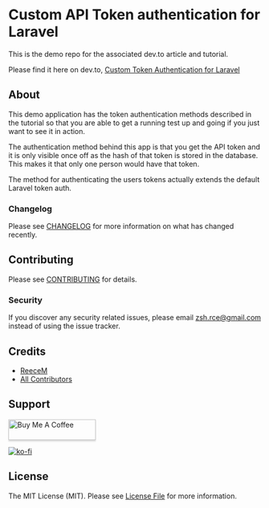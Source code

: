 # Custom API Token authentication for Laravel

This is the demo repo for the associated dev.to article and tutorial.

Please find it here on dev.to, [Custom Token Authentication for Laravel](https://dev.to)

## About

This demo application has the token authentication methods described in the tutorial so that you are able to get a running test up and going if you just want to see it in action.

The authentication method behind this app is that you get the API token and it is only visible once off as the hash of that token is stored in the database. This makes it that only one person would have that token.

The method for authenticating the users tokens actually extends the default Laravel token auth.


### Changelog

Please see [CHANGELOG](CHANGELOG.md) for more information on what has changed recently.

## Contributing

Please see [CONTRIBUTING](CONTRIBUTING.md) for details.

### Security

If you discover any security related issues, please email zsh.rce@gmail.com instead of using the issue tracker.

## Credits

- [ReeceM](https://github.com/ReeceM)
- [All Contributors](../../contributors)

## Support

<a href="https://www.buymeacoffee.com/ReeceM" target="_blank"><img src="https://www.buymeacoffee.com/assets/img/custom_images/orange_img.png" alt="Buy Me A Coffee" style="height: 41px !important;width: 174px !important;box-shadow: 0px 3px 2px 0px rgba(190, 190, 190, 0.5) !important;-webkit-box-shadow: 0px 3px 2px 0px rgba(190, 190, 190, 0.5) !important;" ></a>

[![ko-fi](https://www.ko-fi.com/img/githubbutton_sm.svg)](https://ko-fi.com/S6S7UQ66)

## License

The MIT License (MIT). Please see [License File](LICENSE.md) for more information.
